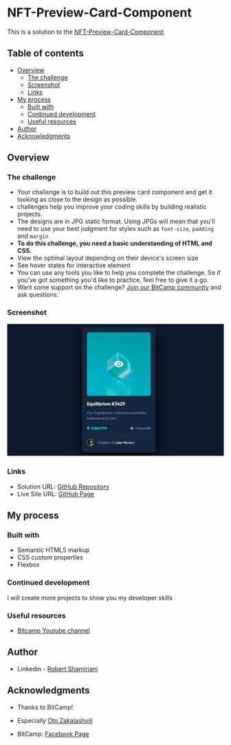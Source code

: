 # NFT-Preview-Card-Component


This is a solution to the [NFT-Preview-Card-Component](https://github.com/robertshamiriani/NFT-Preview-Card-Component).
## Table of contents

- [Overview](#overview)
  - [The challenge](#the-challenge)
  - [Screenshot](#screenshot)
  - [Links](#links)
- [My process](#my-process)
  - [Built with](#built-with)
  - [Continued development](#continued-development)
  - [Useful resources](#useful-resources)
- [Author](#author)
- [Acknowledgments](#acknowledgments)


## Overview

### The challenge

- Your challenge is to build out this preview card component and get it looking as close to the design as possible.
-  challenges help you improve your coding skills by building realistic projects.
- The designs are in JPG static format. Using JPGs will mean that you'll need to use your best judgment for styles such as `font-size`, `padding` and `margin`
- **To do this challenge, you need a basic understanding of HTML and CSS.**
- View the optimal layout depending on their device's screen size
- See hover states for interactive element
- You can use any tools you like to help you complete the challenge. So if you've got something you'd like to practice, feel free to give it a go.
- Want some support on the challenge? [Join our BitCamp community](https://facebook.com/groups/bitcamp.ge/permalink/8389844074389186/) and ask questions.


### Screenshot

![](image/Screenshot_3.jpg)



### Links

- Solution URL: [GitHub Repository](https://github.com/robertshamiriani/NFT-Preview-Card-Component)
- Live Site URL: [GitHub Page](https://robertshamiriani.github.io/QR-code-component/)

## My process

### Built with

- Semantic HTML5 markup
- CSS custom properties
- Flexbox




### Continued development

I will create more projects to show you my developer skills


### Useful resources

- [Bitcamp Youtube channel](https://www.youtube.com/watch?v=YNnKzy8O4J8&list=PLinr8mxnrkqt1ht16YTb2FbbywWy3SQ4N) 

## Author

- Linkedin - [Robert Shamiriani](https://www.linkedin.com/in/robert-shamiriani-1b6117205/)


## Acknowledgments


- Thanks to BitCamp!
- Especially [Oto Zakalashvili](https://www.linkedin.com/in/otarza/)


- BitCamp: [Facebook Page](https://facebook.com/groups/bitcamp.ge/permalink/8389844074389186/)
